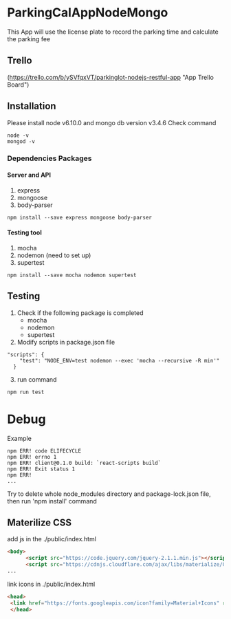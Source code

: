 # ParkingCalAppNodeMongo
This App will use the license plate to record the parking time and calculate the parking fee

## Trello
(https://trello.com/b/ySVfqxVT/parkinglot-nodejs-restful-app "App Trello Board")

## Installation
Please install node v6.10.0 and mongo db version v3.4.6
Check command
```
node -v
mongod -v
```
### Dependencies Packages
#### Server and API
1. express
2. mongoose
3. body-parser
```
npm install --save express mongoose body-parser
```
#### Testing tool
1. mocha
2. nodemon (need to set up)
3. supertest
```
npm install --save mocha nodemon supertest
```

## Testing
1. Check if the following package is completed
    * mocha
    * nodemon
    * supertest
2. Modify scripts in package.json file

```
"scripts": {
    "test": "NODE_ENV=test nodemon --exec 'mocha --recursive -R min'"
  }
```
3. run command
```
npm run test
```
# Debug
Example
```
npm ERR! code ELIFECYCLE
npm ERR! errno 1
npm ERR! client@0.1.0 build: `react-scripts build`
npm ERR! Exit status 1
npm ERR!
...
```
Try to delete whole node_modules directory and package-lock.json file, then run 'npm install' command 

## Materilize CSS
add js in the ./public/index.html
``` html
<body>
      <script src="https://code.jquery.com/jquery-2.1.1.min.js"></script>
      <script src="https://cdnjs.cloudflare.com/ajax/libs/materialize/0.98.0/js/materialize.min.js"></script>
...
```
link icons in ./public/index.html
``` html
<head>
 <link href="https://fonts.googleapis.com/icon?family=Material+Icons" rel="stylesheet">
 </head>
```